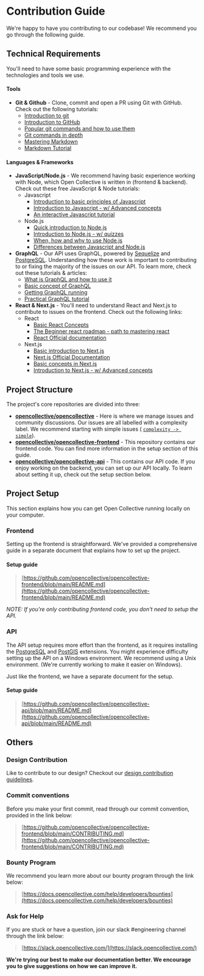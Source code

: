 # Contribution Guide

We're happy to have you contributing to our codebase! We recommend you go through the following guide.

## Technical Requirements

You'll need to have some basic programming experience with the technologies and tools we use.

#### Tools

* **Git & Github** - Clone, commit and open a PR using Git with GitHub. Check out the following tutorials:
  * [Introduction to git](https://www.freecodecamp.org/news/what-is-git-and-how-to-use-it-c341b049ae61/)
  * [Introduction to GitHub](https://product.hubspot.com/blog/git-and-github-tutorial-for-beginners)
  * [Popular git commands and how to use them](https://rogerdudler.github.io/git-guide/)
  * [Git commands in depth](https://medium.com/@george.seif94/a-full-tutorial-on-how-to-use-github-88466bac7d42)
  * [Mastering Markdown](https://guides.github.com/features/mastering-markdown/)
  * [Markdown Tutorial](https://www.markdowntutorial.com/)

#### Languages & Frameworks

* **JavaScript/Node.js** - We recommend having basic experience working with Node, which Open Collective is written in \(frontend & backend\). Check out these free JavaScript & Node tutorials:
  * Javascript
    * [Introduction to basic principles of Javascript](https://eloquentjavascript.net/)
    * [Introduction to Javascript - w/ Advanced concepts](https://javascript.info/)
    * [An interactive Javascript tutorial](https://www.learn-js.org/)
  * Node.js
    * [Quick introduction to Node.js](https://www.tutorialspoint.com/nodejs/nodejs_quick_guide)
    * [Introduction to Node.js - w/ quizzes](https://www.tutorialsteacher.com/nodejs/nodejs-tutorials)
    * [When, how and why to use Node.js](https://www.netguru.com/blog/use-node-js-backend)
    * [Differences between Javascript and Node.js](https://www.educba.com/javascript-vs-node-js/) 
* **GraphQL** - Our API uses GraphQL, powered by [Sequelize](http://docs.sequelizejs.com/manual/getting-started.html) and [PostgreSQL](https://www.postgresql.org/). Understanding how these work is important to contributing to or fixing the majority of the issues on our API. To learn more, check out these tutorials & articles:
  * [What is GraphQL and how to use it](https://www.howtographql.com/)
  * [Basic concept of GraphQL](https://medium.com/@kalin.chernev/the-guide-to-learn-graphql-i-wish-i-found-few-months-go-97f9d9ca6f12)
  * [Getting GraphQL running](https://www.freecodecamp.org/news/a-beginners-guide-to-graphql-86f849ce1bec/)
  * [Practical GraphQL tutorial](https://blog.digitalocean.com/learning-graphql-by-doing/) 
* **React & Next.js** - You'll need to understand React and Next.js to contribute to issues on the frontend. Check out the following links:
  * React
    * [Basic React Concepts](https://blog.usejournal.com/a-beginners-guide-to-react-36b19943d58f)
    * [The Beginner react roadmap - path to mastering react](https://www.freecodecamp.org/news/learning-react-roadmap-from-scratch-to-advanced-bff7735531b6/)
    * [React Official documentation](https://reactjs.org/tutorial/tutorial.html)
  * Next.js
    * [Basic introduction to Next.js](https://medium.com/front-end-weekly/next-js-what-is-it-9cb2f4af8f27)
    * [Next.js Official Documentation](https://nextjs.org/docs#how-to-use)
    * [Basic concepts in Next.js](https://www.freecodecamp.org/news/an-introduction-to-next-js-for-everyone-507d2d90ab54/)
    * [Introduction to Next.js - w/ Advanced concepts](https://flaviocopes.com/nextjs/)

## Project Structure

The project's core repositories are divided into three:

* [**opencollective/opencollective**](https://github.com/opencollective/opencollective) - Here is where we manage issues and community discussions. Our issues are all labelled with a complexity label. We recommend starting with simple issues \( [`complexity -> simple`](https://github.com/opencollective/opencollective/issues?q=is:issue%20is:open%20label:%22complexity%20%E2%86%92%20simple%22)\).
* [**opencollective/opencollective-frontend**](https://github.com/opencollective/opencollective-frontend) - This repository contains our frontend code. You can find more information in the setup section of this guide.
* [**opencollective/opencollective-api**](https://github.com/opencollective/opencollective-api) - This contains our API code. If you enjoy working on the backend, you can set up our API locally. To learn about setting it up, check out the setup section below.

## Project Setup

This section explains how you can get Open Collective running locally on your computer.

### Frontend

Setting up the frontend is straightforward. We've provided a comprehensive guide in a separate document that explains how to set up the project.

#### Setup guide

> [https://github.com/opencollective/opencollective-frontend/blob/main/README.md](https://github.com/opencollective/opencollective-frontend/blob/main/README.md)

_NOTE: If you're only contributing frontend code, you don't need to setup the API._

### API

The API setup requires more effort than the frontend, as it requires installing the [PostgreSQL](https://www.postgresql.org/download/) and [PostGIS](https://postgis.net/install/) extensions. You might experience difficulty setting up the API on a Windows environment. We recommend using a Unix environment. \(We're currently working to make it easier on Windows\).

Just like the frontend, we have a separate document for the setup.

#### Setup guide

> [https://github.com/opencollective/opencollective-api/blob/main/README.md](https://github.com/opencollective/opencollective-api/blob/main/README.md)

## Others

### Design Contribution

Like to contribute to our design? Checkout our [design contribution guidelines](../design/).

### Commit conventions

Before you make your first commit, read through our commit convention, provided in the link below:

> [https://github.com/opencollective/opencollective-frontend/blob/main/CONTRIBUTING.md](https://github.com/opencollective/opencollective-frontend/blob/main/CONTRIBUTING.md)

### Bounty Program

We recommend you learn more about our bounty program through the link below:

> [https://docs.opencollective.com/help/developers/bounties](https://docs.opencollective.com/help/developers/bounties)

### Ask for Help

If you are stuck or have a question, join our slack \#engineering channel through the link below:

> [https://slack.opencollective.com/](https://slack.opencollective.com/)

**We're trying our best to make our documentation better. We encourage you to give suggestions on how we can improve it.**

